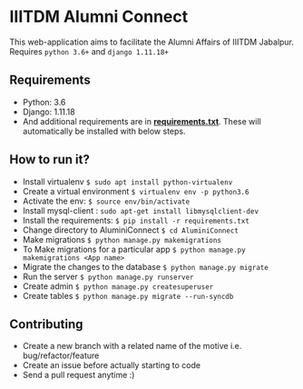 # IIITDM Alumni Connect   
  This web-application aims to facilitate the Alumni Affairs of IIITDM Jabalpur.
  Requires `python 3.6+` and `django 1.11.18+`  

## Requirements

 * Python: 3.6  
 * Django: 1.11.18  
 * And additional requirements are in [**requirements.txt**](https://github.com/Student-Alumni-Connect/alumni/blob/master/requirements.txt). These will automatically be installed with below steps.


## How to run it?

  * Install virtualenv `$ sudo apt install python-virtualenv`  
  * Create a virtual environment `$ virtualenv env -p python3.6`  
  * Activate the env: `$ source env/bin/activate`
  * Install mysql-client : `sudo apt-get install libmysqlclient-dev`
  * Install the requirements: `$ pip install -r requirements.txt`
  * Change directory to AluminiConnect `$ cd AluminiConnect`
  * Make migrations `$ python manage.py makemigrations`
  * To Make migrations for a particular app `$ python manage.py makemigrations <App name>`
  * Migrate the changes to the database `$ python manage.py migrate`
  * Run the server `$ python manage.py runserver`
  * Create admin `$ python manage.py createsuperuser`
  * Create tables `$ python manage.py migrate --run-syncdb`

## Contributing  
  * Create a new branch with a related name of the motive i.e. bug/refactor/feature  
  * Create an issue before actually starting to code  
  * Send a pull request anytime :)  
  

